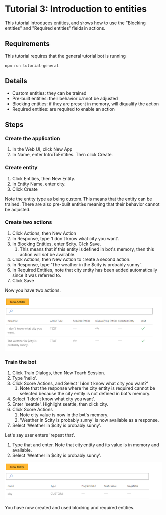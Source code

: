 # Tutorial 3: Introduction to entities

This tutorial introduces entities, and shows how to use the "Blocking entities" and "Required entities" fields in actions.

## Requirements

This tutorial requires that the general tutorial bot is running

	npm run tutorial-general

## Details

- Custom entities: they can be trained
- Pre-built entities: their behavior cannot be adjusted
- Blocking entities: if they are present in memory, will diqualify the action
- Required entities: are required to enable an action

## Steps

### Create the application

1. In the Web UI, click New App
2. In Name, enter IntroToEntities. Then click Create.

### Create entity

1. Click Entities, then New Entity.
2. In Entity Name, enter city.
3. Click Create

Note the entity type as being custom. This means that the entity can be trained. There are also pre-built entities meaning that their behavior cannot be adjusted.


### Create two actions

1. Click Actions, then New Action
2. In Response, type 'I don't know what city you want'.
3. In Blocking Entities, enter $city. Click Save.
	1. This means that if this entity is defined in bot's memory, then this action will *not* be available.
2. Click Actions, then New Action to create a second action.
3. In Response, type 'The weather in the $city is probably sunny'.
4. In Required Entities, note that city entity has been added automatically since it was referred to.
5. Click Save

Now you have two actions.

![](images/tutorial3_actions.PNG)

### Train the bot

1. Click Train Dialogs, then New Teach Session.
2. Type 'hello'.
3. Click Score Actions, and Select 'I don't know what city you want?'
	1. Note that the response where the city entity is required cannot be selected because the city entity is not defined in bot's memory.
2. Select 'I don't know what city you want'.
4. Enter 'seattle'. Highlight seattle, then click city.
5. Click Score Actions
	1. Note city value is now in the bot's memory.
	2. 'Weather in $city is probably sunny' is now available as a response. 
6. Select 'Weather in $city is probably sunny'.

Let's say user enters 'repeat that'. 
1. Type that and enter. Note that city entity and its value is in memory and available.
2. Select 'Weather in $city is probably sunny'.

![](images/tutorial3_entities.PNG)

You have now created and used blocking and required entities.
